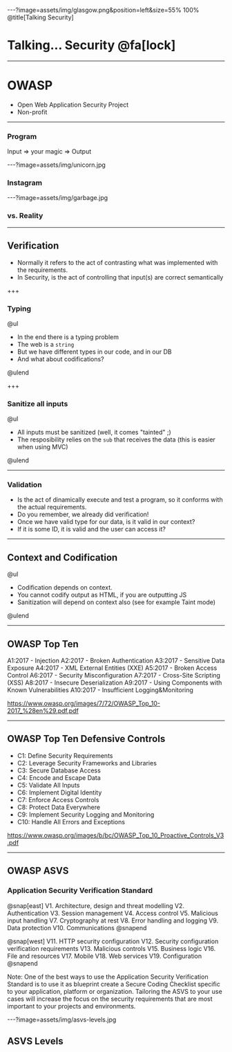 ---?image=assets/img/glasgow.png&position=left&size=55% 100%
@title[Talking Security]

# Talking... Security @fa[lock]

---

# OWASP

- Open Web Application Security Project
- Non-profit 

---

### Program

Input => your magic => Output

---?image=assets/img/unicorn.jpg

### Instagram

---?image=assets/img/garbage.jpg

### vs. Reality

---
## Verification

- Normally it refers to the act of contrasting what was implemented with the requirements.
- In Security, is the act of controlling that input(s) are correct semantically

+++
### Typing

@ul

- In the end there is a typing problem
- The web is a `string`
- But we have different types in our code, and in our DB
- And what about codifications?

@ulend

+++
### Sanitize all inputs

@ul

- All inputs must be sanitized (well, it comes "tainted" ;)
- The resposibility relies on the `sub` that receives the data (this is easier when using MVC)

@ulend

---
### Validation

- Is the act of dinamically execute and test a program, so it conforms with the actual requirements.
- Do you remember, we already did verification!
- Once we have valid type for our data, is it valid in our context?
- If it is some ID, it is valid and the user can access it?

---
## Context and Codification

@ul

- Codification depends on context.
- You cannot codify output as HTML, if you are outputting JS
- Sanitization will depend on context also (see for example Taint mode)

@ulend

---
## OWASP Top Ten

A1:2017 - Injection
A2:2017 - Broken Authentication
A3:2017 - Sensitive Data Exposure
A4:2017 - XML External Entities (XXE)
A5:2017 - Broken Access Control
A6:2017 - Security Misconfiguration
A7:2017 - Cross-Site Scripting (XSS)
A8:2017 - Insecure Deserialization
A9:2017 - Using Components with Known Vulnerabilities
A10:2017 - Insufficient Logging&Monitoring

https://www.owasp.org/images/7/72/OWASP_Top_10-2017_%28en%29.pdf.pdf

---
## OWASP Top Ten Defensive Controls

- C1: Define Security Requirements
- C2: Leverage Security Frameworks and Libraries
- C3: Secure Database Access
- C4: Encode and Escape Data
- C5: Validate All Inputs
- C6: Implement Digital Identity
- C7: Enforce Access Controls
- C8: Protect Data Everywhere
- C9: Implement Security Logging and Monitoring
- C10: Handle All Errors and Exceptions

https://www.owasp.org/images/b/bc/OWASP_Top_10_Proactive_Controls_V3.pdf

---
## OWASP ASVS
### Application Security Verification Standard

@snap[east]
V1. Architecture, design and threat modelling
V2.	Authentication
V3.	Session management
V4.	Access control
V5.	Malicious input handling
V7.	Cryptography at rest
V8.	Error handling and logging
V9.	Data protection
V10. Communications
@snapend

@snap[west]
V11. HTTP security configuration
V12. Security configuration verification requirements
V13. Malicious controls
V15. Business logic
V16. File and resources
V17. Mobile
V18. Web services
V19. Configuration
@snapend

Note: One of the best ways to use the Application Security Verification Standard is to use it as blueprint create a Secure Coding Checklist specific to your application, platform or organization. Tailoring the ASVS to your use cases will increase the focus on the security requirements that are most important to your projects and environments. 

---?image=assets/img/asvs-levels.jpg
## ASVS Levels



